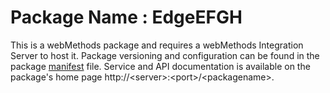 # Package Name : EdgeEFGH
This is a webMethods package and requires a webMethods Integration Server to host it. Package versioning and configuration can be found in the package [manifest](./EdgeEFGH/manifest.v3) file. Service and API documentation is available on the package's home page http://&lt;server&gt;:&lt;port&gt;/&lt;packagename>.